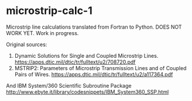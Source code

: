 # microstrip-calc-1
Microstrip line calculations translated from Fortran to Python. DOES NOT WORK YET. Work in progress.

Original sources:
1. Dynamic Solutions for Single and Coupled Microstrip Lines.
https://apps.dtic.mil/dtic/tr/fulltext/u2/708720.pdf
2. MSTRIP2: Parameters of Microstrip Transmission Lines and of Coupled Pairs of Wires.
https://apps.dtic.mil/dtic/tr/fulltext/u2/a117364.pdf

And IBM System/360 Scientific Subroutine Package
http://www.ebyte.it/library/codesnippets/IBM_System360_SSP.html


